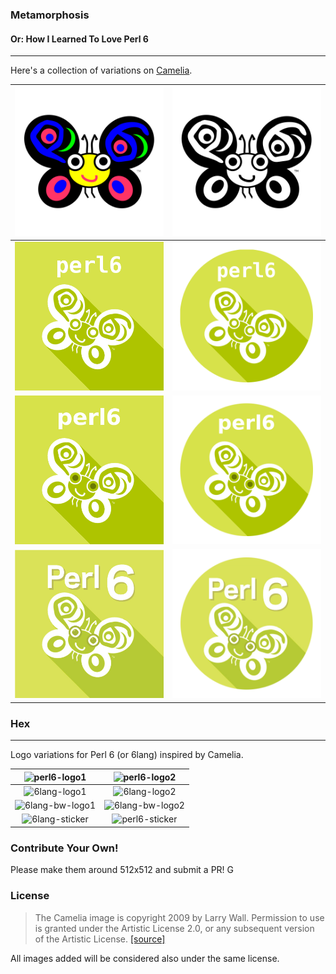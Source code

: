 ### Metamorphosis
#### Or: How I Learned To Love Perl 6

___
Here's a collection of variations on [Camelia](https://raw.githubusercontent.com/perl6/mu/master/misc/camelia.txt).

|![Orig-Camelia](https://raw.githubusercontent.com/MadcapJake/metamorphosis/master/images/Orig-Camelia.png)|![orig-Camelia-mono](https://raw.githubusercontent.com/MadcapJake/metamorphosis/master/images/orig-Camelia-mono.png)|
|:------------:|:------------:|
|![perl6-logo-shadow](https://raw.githubusercontent.com/MadcapJake/metamorphosis/master/images/perl6-logo-shadow.png)|![perl6-logo-shadow-circle](https://raw.githubusercontent.com/MadcapJake/metamorphosis/master/images/perl6-logo-shadow-circle.png)|
|![perl6-logo-shadow-eyes-font](https://raw.githubusercontent.com/MadcapJake/metamorphosis/master/images/perl6-logo-shadow-eyes-font.png)| ![perl6-logo-shadow-eyes-font-circle](https://raw.githubusercontent.com/MadcapJake/metamorphosis/master/images/perl6-logo-shadow-eyes-font-circle.png)|
|![zoffix-perl6-shadow-logo](https://raw.githubusercontent.com/MadcapJake/metamorphosis/master/images/zoffix-perl6-shadow-logo.png)|![zoffix-perl6-shadow-logo-circle](https://raw.githubusercontent.com/MadcapJake/metamorphosis/master/images/zoffix-perl6-shadow-logo-circle.png)

### Hex

___
Logo variations for Perl 6 (or 6lang) inspired by Camelia.

|![perl6-logo1](https://raw.githubusercontent.com/uzluisf/metamorphosis/master/hex_camelia/perl6-color-logo1.png)|![perl6-logo2](https://raw.githubusercontent.com/uzluisf/metamorphosis/master/hex_camelia/perl6-color-logo2.png)|
|:------------:|:------------:|
|![6lang-logo1](https://raw.githubusercontent.com/uzluisf/metamorphosis/master/hex_camelia/6lang-color-logo1.png)|![6lang-logo2](https://raw.githubusercontent.com/uzluisf/metamorphosis/master/hex_camelia/6lang-color-logo2.png)|
|![6lang-bw-logo1](https://raw.githubusercontent.com/uzluisf/metamorphosis/master/hex_camelia/6lang-BW-logo1.png)|![6lang-bw-logo2](https://raw.githubusercontent.com/uzluisf/metamorphosis/master/hex_camelia/6lang-BW-logo2.png)|
|![6lang-sticker](https://raw.githubusercontent.com/uzluisf/metamorphosis/master/hex_camelia/6lang-sticker.png)|![perl6-sticker](https://raw.githubusercontent.com/uzluisf/metamorphosis/master/hex_camelia/6lang-sticker.png)


### Contribute Your Own!

Please make them around 512x512 and submit a PR!
G
### License

> The Camelia image is copyright 2009 by Larry Wall.  Permission to use
is granted under the Artistic License 2.0, or any subsequent version
of the Artistic License. [[source]](https://raw.githubusercontent.com/perl6/mu/master/misc/camelia.txt)

All images added will be considered also under the same license.
